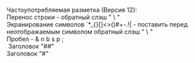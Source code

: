 Частоупотребляемая разметка (Версия 12):\
Перенос строки - обратный слэш " \\ "\
Экранирование символов \`*_{}[]<>()#+-.!| - поставить перед неотображаемым символом обратный слэш " \\ "\
Пробел - & n b s p ; \
&nbsp;Заголовок "##"   
Заголовок "#"
